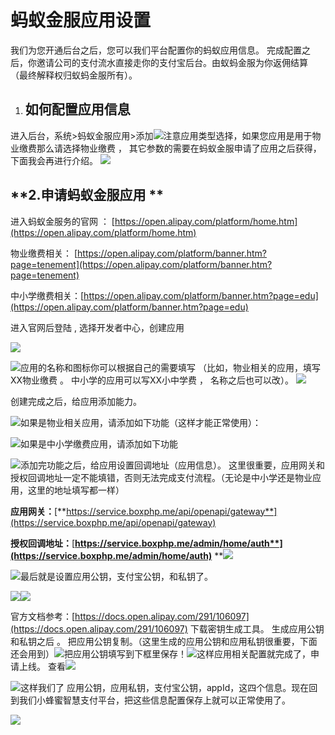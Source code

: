 # **蚂蚁金服应用设置**

我们为您开通后台之后，您可以我们平台配置你的蚂蚁应用信息。  完成配置之后，你邀请公司的支付流水直接走你的支付宝后台。由蚁蚂金服为你返佣结算 （最终解释权归蚁蚂金服所有）。

1. ## **如何配置应用信息**

进入后台，系统&gt;蚂蚁金服应用&gt;添加![](/assets/import.png)注意应用类型选择，如果您应用是用于物业缴费那么请选择物业缴费 ， 其它参数的需要在蚂蚁金服申请了应用之后获得，下面我会再进行介绍。 ![](/assets/import2.png)

## **2.申请蚂蚁金服应用 **

进入蚂蚁金服务的官网 ： [https://open.alipay.com/platform/home.htm](https://open.alipay.com/platform/home.htm)

物业缴费相关： [https://open.alipay.com/platform/banner.htm?page=tenement](https://open.alipay.com/platform/banner.htm?page=tenement)

中小学缴费相关：[https://open.alipay.com/platform/banner.htm?page=edu](https://open.alipay.com/platform/banner.htm?page=edu)

进入官网后登陆 , 选择开发者中心，创建应用

![](/assets/import3.png)

![](/assets/import4.png)应用的名称和图标你可以根据自己的需要填写 （比如，物业相关的应用，填写XX物业缴费 。 中小学的应用可以写XX小中学费 ， 名称之后也可以改）。 ![](/assets/import6.png)

创建完成之后，给应用添加能力。

![](/assets/import7.png)如果是物业相关应用，请添加如下功能（这样才能正常使用）：

![](/assets/import9.png)如果是中小学缴费应用，请添加如下功能

![](/assets/import90.png)添加完功能之后，给应用设置回调地址（应用信息）。 这里很重要，应用网关和授权回调地址一定不能填错，否则无法完成支付流程。（无论是中小学还是物业应用，这里的地址填写都一样）

**应用网关：**[**https://service.boxphp.me/api/openapi/gateway**](https://service.boxphp.me/api/openapi/gateway)

**授权回调地址：**[**https://service.boxphp.me/admin/home/auth**](https://service.boxphp.me/admin/home/auth)** **![](/assets/import12.png)

![](/assets/import12.png)最后就是设置应用公钥，支付宝公钥，和私钥了。

![](/assets/import15.png)![](/assets/import19.png)

官方文档参考：[https://docs.open.alipay.com/291/106097](https://docs.open.alipay.com/291/106097)  下载密钥生成工具。 生成应用公钥和私钥之后 。 把应用公钥复制。（这里生成的应用公钥和应用私钥很重要，下面还会用到）![](/assets/import17.png)把应用公钥填写到下框里保存！![](/assets/import21.png)这样应用相关配置就完成了，申请上线。 查看![](/assets/import31.png)

![](/assets/import22.png)这样我们了 应用公钥，应用私钥，支付宝公钥，appId，这四个信息。现在回到我们小蜂蜜智慧支付平台，把这些信息配置保存上就可以正常使用了。

![](/assets/import32.png)

